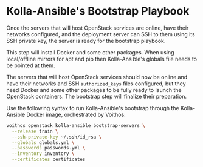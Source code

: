 # Kolla-Ansible's Bootstrap Playbook

Once the servers that will host OpenStack services are online, have their
networks configured, and the deployment server can SSH to them using its
SSH private key, the server is ready for the bootstrap playbook.

This step will install Docker and some other packages. When using local/offline
mirrors for apt and pip then Kolla-Ansible's globals file needs to be
pointed at them.

The servers that will host OpenStack services should now be online and have
their networks and SSH `authorized_keys` files configured, but they need
Docker and some other packages to be fully ready to launch the OpenStack
containers. The bootstrap step will finalize their preparation.

Use the following syntax to run Kolla-Ansible's bootstrap through the
Kolla-Ansible Docker image, orchestrated by Voithos:

```bash
voithos openstack kolla-ansible bootstrap-servers \
  --release train \
  --ssh-private-key ~/.ssh/id_rsa \
  --globals globals.yml \
  --passwords passwords.yml \
  --inventory inventory \
  --certificates certificates
```

